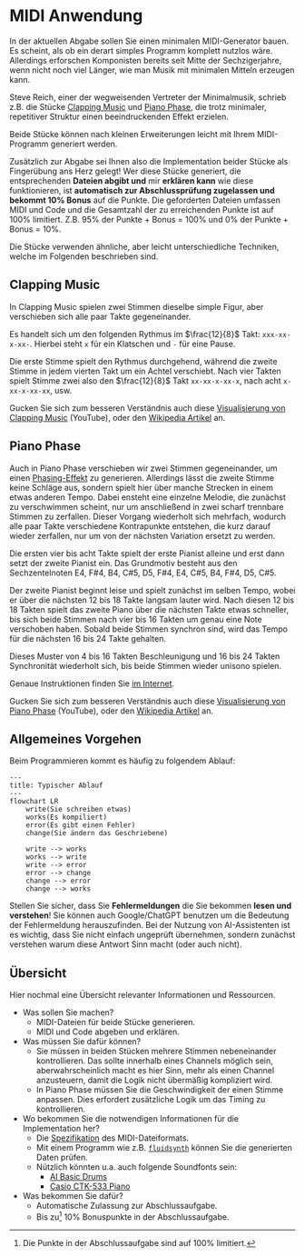 # MIDI Anwendung

In der aktuellen Abgabe sollen Sie einen minimalen MIDI-Generator bauen.
Es scheint, als ob ein derart simples Programm komplett nutzlos wäre.
Allerdings erforschen Komponisten bereits seit Mitte der Sechzigerjahre, wenn nicht noch viel Länger, wie man Musik mit minimalen Mitteln erzeugen kann.

Steve Reich, einer der wegweisenden Vertreter der Minimalmusik, schrieb z.B. die Stücke [Clapping Music](https://youtu.be/YPU5XrmORCQ) und [Piano Phase](https://youtu.be/Jqoieg0Vqag), die trotz minimaler, repetitiver Struktur einen beeindruckenden Effekt erzielen.

Beide Stücke können nach kleinen Erweiterungen leicht mit Ihrem MIDI-Programm generiert werden.

Zusätzlich zur Abgabe sei Ihnen also die Implementation beider Stücke als Fingerübung ans Herz gelegt!
Wer diese Stücke generiert, die entsprechenden **Dateien abgibt und** mir **erklären kann** wie diese funktionieren, ist **automatisch zur Abschlussprüfung zugelassen und bekommt 10% Bonus** auf die Punkte.
Die geforderten Dateien umfassen MIDI und Code und die Gesamtzahl der zu erreichenden Punkte ist auf 100% limitiert.
Z.B. 95% der Punkte + Bonus = 100% und 0% der Punkte + Bonus = 10%.

Die Stücke verwenden ähnliche, aber leicht unterschiedliche Techniken, welche im Folgenden beschrieben sind.

## Clapping Music

In Clapping Music spielen zwei Stimmen dieselbe simple Figur, aber verschieben sich alle paar Takte gegeneinander.

Es handelt sich um den folgenden Rythmus im $\frac{12}{8}$ Takt: `xxx-xx-x-xx-`.
Hierbei steht `x` für ein Klatschen und `-` für eine Pause.

Die erste Stimme spielt den Rythmus durchgehend, während die zweite Stimme in jedem vierten Takt um ein Achtel verschiebt.
Nach vier Takten spielt Stimme zwei also den $\frac{12}{8}$ Takt `xx-xx-x-xx-x`, nach acht `x-xx-x-xx-xx`, usw.

Gucken Sie sich zum besseren Verständnis auch diese [Visualisierung von Clapping Music](https://youtu.be/YPU5XrmORCQ) (YouTube), oder den [Wikipedia Artikel](https://en.wikipedia.org/wiki/Clapping_Music) an.

## Piano Phase

Auch in Piano Phase verschieben wir zwei Stimmen gegeneinander, um einen [Phasing-Effekt](https://en.wikipedia.org/wiki/Phase_music) zu generieren.
Allerdings lässt die zweite Stimme keine Schläge aus, sondern spielt hier über manche Strecken in einem etwas anderen Tempo.
Dabei ensteht eine einzelne Melodie, die zunächst zu verschwimmen scheint, nur um anschließend in zwei scharf trennbare Stimmen zu zerfallen.
Dieser Vorgang wiederholt sich mehrfach, wodurch alle paar Takte verschiedene Kontrapunkte entstehen, die kurz darauf wieder zerfallen, nur um von der nächsten Variation ersetzt zu werden.

Die ersten vier bis acht Takte spielt der erste Pianist alleine und erst dann setzt der zweite Pianist ein.
Das Grundmotiv besteht aus den Sechzentelnoten E4, F#4, B4, C#5, D5, F#4, E4, C#5, B4, F#4, D5, C#5.

Der zweite Pianist beginnt leise und spielt zunächst im selben Tempo, wobei er über die nächsten 12 bis 18 Takte langsam lauter wird.
Nach diesen 12 bis 18 Takten spielt das zweite Piano über die nächsten Takte etwas schneller, bis sich beide Stimmen nach vier bis 16 Takten um genau eine Note verschoben haben.
Sobald beide Stimmen synchron sind, wird das Tempo für die nächsten 16 bis 24 Takte gehalten.

Dieses Muster von 4 bis 16 Takten Beschleunigung und 16 bis 24 Takten Synchronität wiederholt sich, bis beide Stimmen wieder unisono spielen.

Genaue Instruktionen finden Sie [im Internet](https://www.ciufo.org/classes/sonicart_sp09/readings/SteveReich-PianoPhase.pdf).

Gucken Sie sich zum besseren Verständnis auch diese [Visualisierung von Piano Phase](https://youtu.be/Jqoieg0Vqag) (YouTube), oder den [Wikipedia Artikel](https://en.wikipedia.org/wiki/Piano_Phase) an.

## Allgemeines Vorgehen

Beim Programmieren kommt es häufig zu folgendem Ablauf:

```mermaid
---
title: Typischer Ablauf
---
flowchart LR
    write(Sie schreiben etwas)
    works(Es kompiliert)
    error(Es gibt einen Fehler)
    change(Sie ändern das Geschriebene)

    write --> works
    works --> write
    write --> error
    error --> change
    change --> error
    change --> works
```

Stellen Sie sicher, dass Sie **Fehlermeldungen** die Sie bekommen **lesen und verstehen**!
Sie können auch Google/ChatGPT benutzen um die Bedeutung der Fehlermeldung herauszufinden.
Bei der Nutzung von AI-Assistenten ist es wichtig, dass Sie nicht einfach ungeprüft übernehmen, sondern zunächst verstehen warum diese Antwort Sinn macht (oder auch nicht).

## Übersicht

Hier nochmal eine Übersicht relevanter Informationen und Ressourcen.

- Was sollen Sie machen?
    - MIDI-Dateien für beide Stücke generieren.
    - MIDI und Code abgeben und erklären.
- Was müssen Sie dafür können?
    - Sie müssen in beiden Stücken mehrere Stimmen nebeneinander kontrollieren.
      Das sollte innerhalb eines Channels möglich sein, aberwahrscheinlich macht es hier Sinn, mehr als einen Channel anzusteuern, damit die Logik nicht übermäßig kompliziert wird.
    - In Piano Phase müssen Sie die Geschwindigkeit der einen Stimme anpassen.
      Dies erfordert zusätzliche Logik um das Timing zu kontrollieren.
- Wo bekommen Sie die notwendigen Informationen für die Implementation her?
    - Die [Spezifikation](https://www.cs.cmu.edu/~music/cmsip/readings/Standard-MIDI-file-format-updated.pdf) des MIDI-Dateiformats.
    - Mit einem Programm wie z.B. [`fluidsynth`](https://www.fluidsynth.org/) können Sie die generierten Daten prüfen.
    - Nützlich könnten u.a. auch folgende Soundfonts sein:
        - [AI Basic Drums](https://musical-artifacts.com/artifacts/3832)
        - [Casio CTK-533 Piano](https://musical-artifacts.com/artifacts/1790)
- Was bekommen Sie dafür?
    - Automatische Zulassung zur Abschlussaufgabe.
    - Bis zu[^max100] 10% Bonuspunkte in der Abschlussaufgabe.

[^max100]: Die Punkte in der Abschlussaufgabe sind auf 100% limitiert.
